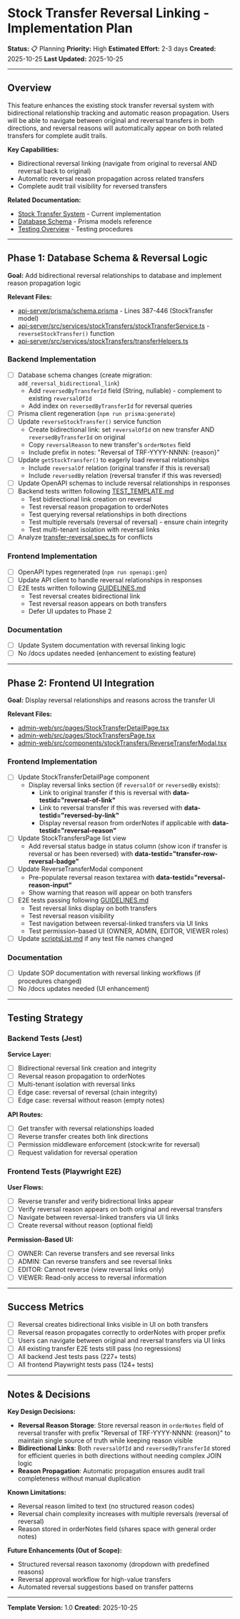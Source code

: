 # Stock Transfer Reversal Linking - Implementation Plan

**Status:** 📋 Planning
**Priority:** High
**Estimated Effort:** 2-3 days
**Created:** 2025-10-25
**Last Updated:** 2025-10-25

---

## Overview

This feature enhances the existing stock transfer reversal system with bidirectional relationship tracking and automatic reason propagation. Users will be able to navigate between original and reversal transfers in both directions, and reversal reasons will automatically appear on both related transfers for complete audit trails.

**Key Capabilities:**
- Bidirectional reversal linking (navigate from original to reversal AND reversal back to original)
- Automatic reversal reason propagation across related transfers
- Complete audit trail visibility for reversed transfers

**Related Documentation:**
- [Stock Transfer System](.agent/System/stock-transfers.md) - Current implementation
- [Database Schema](.agent/System/database-schema.md) - Prisma models reference
- [Testing Overview](.agent/SOP/testing_overview.md) - Testing procedures

---

## Phase 1: Database Schema & Reversal Logic

**Goal:** Add bidirectional reversal relationships to database and implement reason propagation logic

**Relevant Files:**
- [api-server/prisma/schema.prisma](../../../api-server/prisma/schema.prisma) - Lines 387-446 (StockTransfer model)
- [api-server/src/services/stockTransfers/stockTransferService.ts](../../../api-server/src/services/stockTransfers/stockTransferService.ts) - `reverseStockTransfer()` function
- [api-server/src/services/stockTransfers/transferHelpers.ts](../../../api-server/src/services/stockTransfers/transferHelpers.ts)

### Backend Implementation

- [ ] Database schema changes (create migration: `add_reversal_bidirectional_link`)
  - Add `reversedByTransferId` field (String, nullable) - complement to existing `reversalOfId`
  - Add index on `reversedByTransferId` for reversal queries
- [ ] Prisma client regeneration (`npm run prisma:generate`)
- [ ] Update `reverseStockTransfer()` service function
  - Create bidirectional link: set `reversalOfId` on new transfer AND `reversedByTransferId` on original
  - Copy `reversalReason` to new transfer's `orderNotes` field
  - Include prefix in notes: "Reversal of TRF-YYYY-NNNN: {reason}"
- [ ] Update `getStockTransfer()` to eagerly load reversal relationships
  - Include `reversalOf` relation (original transfer if this is reversal)
  - Include `reversedBy` relation (reversal transfer if this was reversed)
- [ ] Update OpenAPI schemas to include reversal relationships in responses
- [ ] Backend tests written following [TEST_TEMPLATE.md](../../../api-server/__tests__/TEST_TEMPLATE.md)
  - Test bidirectional link creation on reversal
  - Test reversal reason propagation to orderNotes
  - Test querying reversal relationships in both directions
  - Test multiple reversals (reversal of reversal) - ensure chain integrity
  - Test multi-tenant isolation with reversal links
- [ ] Analyze [transfer-reversal.spec.ts](../../../admin-web/e2e/features/transfers/transfer-reversal.spec.ts) for conflicts

### Frontend Implementation

- [ ] OpenAPI types regenerated (`npm run openapi:gen`)
- [ ] Update API client to handle reversal relationships in responses
- [ ] E2E tests written following [GUIDELINES.md](../../../admin-web/e2e/GUIDELINES.md)
  - Test reversal creates bidirectional link
  - Test reversal reason appears on both transfers
  - Defer UI updates to Phase 2

### Documentation

- [ ] Update System documentation with reversal linking logic
- [ ] No /docs updates needed (enhancement to existing feature)

---

## Phase 2: Frontend UI Integration

**Goal:** Display reversal relationships and reasons across the transfer UI

**Relevant Files:**
- [admin-web/src/pages/StockTransferDetailPage.tsx](../../../admin-web/src/pages/StockTransferDetailPage.tsx)
- [admin-web/src/pages/StockTransfersPage.tsx](../../../admin-web/src/pages/StockTransfersPage.tsx)
- [admin-web/src/components/stockTransfers/ReverseTransferModal.tsx](../../../admin-web/src/components/stockTransfers/ReverseTransferModal.tsx)

### Frontend Implementation

- [ ] Update StockTransferDetailPage component
  - Display reversal links section (if `reversalOf` or `reversedBy` exists):
    - Link to original transfer if this is reversal with **data-testid="reversal-of-link"**
    - Link to reversal transfer if this was reversed with **data-testid="reversed-by-link"**
    - Display reversal reason from orderNotes if applicable with **data-testid="reversal-reason"**
- [ ] Update StockTransfersPage list view
  - Add reversal status badge in status column (show icon if transfer is reversal or has been reversed) with **data-testid="transfer-row-reversal-badge"**
- [ ] Update ReverseTransferModal component
  - Pre-populate reversal reason textarea with **data-testid="reversal-reason-input"**
  - Show warning that reason will appear on both transfers
- [ ] E2E tests passing following [GUIDELINES.md](../../../admin-web/e2e/GUIDELINES.md)
  - Test reversal links display on both transfers
  - Test reversal reason visibility
  - Test navigation between reversal-linked transfers via UI links
  - Test permission-based UI (OWNER, ADMIN, EDITOR, VIEWER roles)
- [ ] Update [scriptsList.md](../../../api-server/__tests__/scriptsList.md) if any test file names changed

### Documentation

- [ ] Update SOP documentation with reversal linking workflows (if procedures changed)
- [ ] No /docs updates needed (UI enhancement)

---

## Testing Strategy

### Backend Tests (Jest)

**Service Layer:**
- [ ] Bidirectional reversal link creation and integrity
- [ ] Reversal reason propagation to orderNotes
- [ ] Multi-tenant isolation with reversal links
- [ ] Edge case: reversal of reversal (chain integrity)
- [ ] Edge case: reversal without reason (empty notes)

**API Routes:**
- [ ] Get transfer with reversal relationships loaded
- [ ] Reverse transfer creates both link directions
- [ ] Permission middleware enforcement (stock:write for reversal)
- [ ] Request validation for reversal operation

### Frontend Tests (Playwright E2E)

**User Flows:**
- [ ] Reverse transfer and verify bidirectional links appear
- [ ] Verify reversal reason appears on both original and reversal transfers
- [ ] Navigate between reversal-linked transfers via UI links
- [ ] Create reversal without reason (optional field)

**Permission-Based UI:**
- [ ] OWNER: Can reverse transfers and see reversal links
- [ ] ADMIN: Can reverse transfers and see reversal links
- [ ] EDITOR: Cannot reverse (view reversal links only)
- [ ] VIEWER: Read-only access to reversal information

---

## Success Metrics

- [ ] Reversal creates bidirectional links visible in UI on both transfers
- [ ] Reversal reason propagates correctly to orderNotes with proper prefix
- [ ] Users can navigate between original and reversal transfers via UI links
- [ ] All existing transfer E2E tests still pass (no regressions)
- [ ] All backend Jest tests pass (227+ tests)
- [ ] All frontend Playwright tests pass (124+ tests)

---

## Notes & Decisions

**Key Design Decisions:**
- **Reversal Reason Storage**: Store reversal reason in `orderNotes` field of reversal transfer with prefix "Reversal of TRF-YYYY-NNNN: {reason}" to maintain single source of truth while keeping reason visible
- **Bidirectional Links**: Both `reversalOfId` and `reversedByTransferId` stored for efficient queries in both directions without needing complex JOIN logic
- **Reason Propagation**: Automatic propagation ensures audit trail completeness without manual duplication

**Known Limitations:**
- Reversal reason limited to text (no structured reason codes)
- Reversal chain complexity increases with multiple reversals (reversal of reversal)
- Reason stored in orderNotes field (shares space with general order notes)

**Future Enhancements (Out of Scope):**
- Structured reversal reason taxonomy (dropdown with predefined reasons)
- Reversal approval workflow for high-value transfers
- Automated reversal suggestions based on transfer patterns

---

**Template Version:** 1.0
**Created:** 2025-10-25

